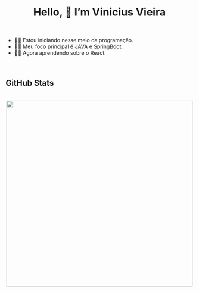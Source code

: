 <h1 align="center">
   Hello, 👋 I’m Vinicius Vieira
</h1>

<br>

-  🏃🏻 Estou iniciando nesse meio da programação.
-  👊🏻 Meu foco principal é JAVA e SpringBoot.
-  🙏🏻 Agora aprendendo sobre o React.


<br>

## GitHub Stats

<br>

<div align="center">
   <a href="https://github.com/anuraghazra/github-readme-stats">
      <img src="https://github-readme-stats.vercel.app/api/top-langs/?username=Vinicius2335&layout=compact&theme=midnight-purple&langs_count=5" width="500"/>
   </a>
</div>



<!---
Vinicius2335/Vinicius2335 is a ✨ special ✨ repository because its `README.md` (this file) appears on your GitHub profile.
You can click the Preview link to take a look at your changes.

- 👋 Hi, I’m Vinicius Vieira Goulart

- 👀 Estou aprendendo programação, meu principal interesse é java porem estudo bastante html, css e agora o uso do git/github

- 🌱 I’m currently learning java

- 💞️ I’m looking to collaborate on ...

- 📫 How to reach me ...

<img src="https://github-readme-streak-stats.herokuapp.com?user=Vinicius2335&theme=midnight-purple" width="600">

<img src="https://github-readme-stats.vercel.app/api?username=Vinicius2335&show_icons=true&include_all_commits=true&count_private=default&theme=midnight-purple&layout=compact" alt="GitHub Stats for Vinicius2335" width="500">

<div align="center">
[![Top Langs](https://github-readme-stats.vercel.app/api/top-langs/?username=Vinicius2335&layout=compact&theme=midnight-purple&langs_count=5)](https://github.com/anuraghazra/github-readme-stats)
   <img src="https://github-readme-stats.vercel.app/api/top-langs/?username=Vinicius2335&layout=compact&theme=midnight-purple&langs_count=5" width="500">
</div>

 <img src="https://raw.githubusercontent.com/kaueMarques/kaueMarques/master/hi.gif" width="30px" height="30px">

--->
